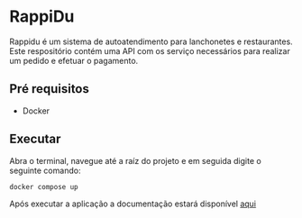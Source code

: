 # RappiDu
Rappidu é um sistema de autoatendimento para lanchonetes e restaurantes. Este respositório contém uma API com os serviço necessários para realizar um pedido e efetuar o pagamento.

## Pré requisitos
 - Docker

## Executar
Abra o terminal, navegue até a raíz do projeto e em seguida digite o seguinte comando:
```
docker compose up
```
Após executar a aplicação a documentação estará disponível 
[aqui](http://localhost:8080/rappidu/swagger-ui/index.html)
